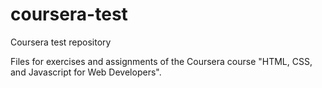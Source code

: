 # coursera-test
Coursera test repository

Files for exercises and assignments of the Coursera course "HTML, CSS, and Javascript for Web Developers".
